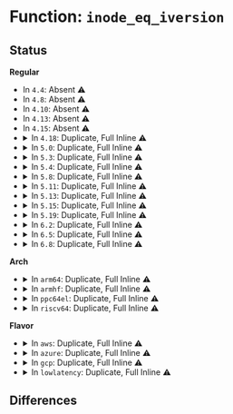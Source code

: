 # Function: <code>inode_eq_iversion</code>

## Status
<b>Regular</b>
<ul>
<li>
In <code>4.4</code>: Absent ⚠️
</li>
<li>
In <code>4.8</code>: Absent ⚠️
</li>
<li>
In <code>4.10</code>: Absent ⚠️
</li>
<li>
In <code>4.13</code>: Absent ⚠️
</li>
<li>
In <code>4.15</code>: Absent ⚠️
</li>
<li>
<details>
<summary>In <code>4.18</code>: Duplicate, Full Inline ⚠️</summary>

**Collision:** Static Duplication

**Inline:** Full

**Transformation:** False

**Instances:**

```
In fs/ext4/dir.c (ffffffff81337e08)
Location: include/linux/iversion.h:333
Inline: True
Inline callers:
  - fs/ext4/dir.c:ext4_readdir
  - fs/ext4/dir.c:ext4_readdir
```
```
In fs/ext4/inline.c (ffffffff8134e26e)
Location: include/linux/iversion.h:333
Inline: True
Inline callers:
  - fs/ext4/inline.c:ext4_read_inline_dir
```
```
In fs/fat/namei_vfat.c (ffffffff813b0e49)
Location: include/linux/iversion.h:333
Inline: True
Inline callers:
  - fs/fat/namei_vfat.c:vfat_revalidate_shortname
```
```
In security/integrity/ima/ima_main.c (ffffffff81451d1f)
Location: include/linux/iversion.h:333
Inline: True
Inline callers:
  - security/integrity/ima/ima_main.c:ima_file_free
```
</details>
</li>
<li>
<details>
<summary>In <code>5.0</code>: Duplicate, Full Inline ⚠️</summary>

**Collision:** Static Duplication

**Inline:** Full

**Transformation:** False

**Instances:**

```
In fs/ext4/dir.c (ffffffff8134f088)
Location: include/linux/iversion.h:333
Inline: True
Inline callers:
  - fs/ext4/dir.c:ext4_readdir
  - fs/ext4/dir.c:ext4_readdir
```
```
In fs/ext4/inline.c (ffffffff8136640e)
Location: include/linux/iversion.h:333
Inline: True
Inline callers:
  - fs/ext4/inline.c:ext4_read_inline_dir
```
```
In fs/fat/namei_vfat.c (ffffffff813ca4a9)
Location: include/linux/iversion.h:333
Inline: True
Inline callers:
  - fs/fat/namei_vfat.c:vfat_revalidate_shortname
```
```
In security/integrity/ima/ima_main.c (ffffffff8146ecdf)
Location: include/linux/iversion.h:333
Inline: True
Inline callers:
  - security/integrity/ima/ima_main.c:ima_file_free
```
</details>
</li>
<li>
<details>
<summary>In <code>5.3</code>: Duplicate, Full Inline ⚠️</summary>

**Collision:** Static Duplication

**Inline:** Full

**Transformation:** False

**Instances:**

```
In fs/ext4/dir.c (ffffffff81377abf)
Location: include/linux/iversion.h:357
Inline: True
Inline callers:
  - fs/ext4/dir.c:ext4_dx_readdir
  - fs/ext4/dir.c:ext4_readdir
```
```
In fs/ext4/inline.c (ffffffff8138f79b)
Location: include/linux/iversion.h:357
Inline: True
Inline callers:
  - fs/ext4/inline.c:ext4_read_inline_dir
```
```
In fs/fat/namei_vfat.c (ffffffff813f5039)
Location: include/linux/iversion.h:357
Inline: True
Inline callers:
  - fs/fat/namei_vfat.c:vfat_revalidate_shortname
```
```
In security/integrity/ima/ima_main.c (ffffffff8149c6ec)
Location: include/linux/iversion.h:357
Inline: True
Inline callers:
  - security/integrity/ima/ima_main.c:ima_file_free
```
</details>
</li>
<li>
<details>
<summary>In <code>5.4</code>: Duplicate, Full Inline ⚠️</summary>

**Collision:** Static Duplication

**Inline:** Full

**Transformation:** False

**Instances:**

```
In fs/ext4/dir.c (ffffffff8138fe3f)
Location: include/linux/iversion.h:357
Inline: True
Inline callers:
  - fs/ext4/dir.c:ext4_dx_readdir
  - fs/ext4/dir.c:ext4_readdir
```
```
In fs/ext4/inline.c (ffffffff813a81fb)
Location: include/linux/iversion.h:357
Inline: True
Inline callers:
  - fs/ext4/inline.c:ext4_read_inline_dir
```
```
In fs/fat/namei_vfat.c (ffffffff8140ef09)
Location: include/linux/iversion.h:357
Inline: True
Inline callers:
  - fs/fat/namei_vfat.c:vfat_revalidate_shortname
```
```
In security/integrity/ima/ima_main.c (ffffffff814b686c)
Location: include/linux/iversion.h:357
Inline: True
Inline callers:
  - security/integrity/ima/ima_main.c:ima_file_free
```
</details>
</li>
<li>
<details>
<summary>In <code>5.8</code>: Duplicate, Full Inline ⚠️</summary>

**Collision:** Static Duplication

**Inline:** Full

**Transformation:** False

**Instances:**

```
In fs/ext4/dir.c (ffffffff813db40f)
Location: include/linux/iversion.h:357
Inline: True
Inline callers:
  - fs/ext4/dir.c:ext4_dx_readdir
  - fs/ext4/dir.c:ext4_readdir
```
```
In fs/ext4/inline.c (ffffffff813f42ba)
Location: include/linux/iversion.h:357
Inline: True
Inline callers:
  - fs/ext4/inline.c:ext4_read_inline_dir
```
```
In fs/fat/namei_vfat.c (ffffffff8145cd49)
Location: include/linux/iversion.h:357
Inline: True
Inline callers:
  - fs/fat/namei_vfat.c:vfat_revalidate_shortname
```
```
In security/integrity/ima/ima_main.c (ffffffff81515eec)
Location: include/linux/iversion.h:357
Inline: True
Inline callers:
  - security/integrity/ima/ima_main.c:ima_file_free
```
</details>
</li>
<li>
<details>
<summary>In <code>5.11</code>: Duplicate, Full Inline ⚠️</summary>

**Collision:** Static Duplication

**Inline:** Full

**Transformation:** False

**Instances:**

```
In fs/ext4/dir.c (ffffffff813ece3f)
Location: include/linux/iversion.h:370
Inline: True
Inline callers:
  - fs/ext4/dir.c:ext4_dx_readdir
  - fs/ext4/dir.c:ext4_readdir
```
```
In fs/ext4/inline.c (ffffffff81406a4a)
Location: include/linux/iversion.h:370
Inline: True
Inline callers:
  - fs/ext4/inline.c:ext4_read_inline_dir
```
```
In fs/fat/namei_vfat.c (ffffffff81478a39)
Location: include/linux/iversion.h:370
Inline: True
Inline callers:
  - fs/fat/namei_vfat.c:vfat_revalidate_shortname
```
```
In security/integrity/ima/ima_main.c (ffffffff81532fbc)
Location: include/linux/iversion.h:370
Inline: True
Inline callers:
  - security/integrity/ima/ima_main.c:ima_file_free
```
</details>
</li>
<li>
<details>
<summary>In <code>5.13</code>: Duplicate, Full Inline ⚠️</summary>

**Collision:** Static Duplication

**Inline:** Full

**Transformation:** False

**Instances:**

```
In fs/ext4/dir.c (ffffffff813f336f)
Location: include/linux/iversion.h:370
Inline: True
Inline callers:
  - fs/ext4/dir.c:ext4_dx_readdir
  - fs/ext4/dir.c:ext4_readdir
```
```
In fs/ext4/inline.c (ffffffff8140cedf)
Location: include/linux/iversion.h:370
Inline: True
Inline callers:
  - fs/ext4/inline.c:ext4_read_inline_dir
```
```
In fs/fat/namei_vfat.c (ffffffff8147e4a9)
Location: include/linux/iversion.h:370
Inline: True
Inline callers:
  - fs/fat/namei_vfat.c:vfat_revalidate_shortname
```
```
In security/integrity/ima/ima_main.c (ffffffff8153b46b)
Location: include/linux/iversion.h:370
Inline: True
Inline callers:
  - security/integrity/ima/ima_main.c:ima_file_free
```
</details>
</li>
<li>
<details>
<summary>In <code>5.15</code>: Duplicate, Full Inline ⚠️</summary>

**Collision:** Static Duplication

**Inline:** Full

**Transformation:** False

**Instances:**

```
In fs/ext4/dir.c (ffffffff814453b0)
Location: include/linux/iversion.h:370
Inline: True
Inline callers:
  - fs/ext4/dir.c:ext4_dx_readdir
  - fs/ext4/dir.c:ext4_readdir
```
```
In fs/ext4/inline.c (ffffffff8145fd1f)
Location: include/linux/iversion.h:370
Inline: True
Inline callers:
  - fs/ext4/inline.c:ext4_read_inline_dir
```
```
In fs/fat/namei_vfat.c (ffffffff814d5c59)
Location: include/linux/iversion.h:370
Inline: True
Inline callers:
  - fs/fat/namei_vfat.c:vfat_revalidate_shortname
```
```
In security/integrity/ima/ima_main.c (ffffffff81599eeb)
Location: include/linux/iversion.h:370
Inline: True
Inline callers:
  - security/integrity/ima/ima_main.c:ima_file_free
```
</details>
</li>
<li>
<details>
<summary>In <code>5.19</code>: Duplicate, Full Inline ⚠️</summary>

**Collision:** Static Duplication

**Inline:** Full

**Transformation:** False

**Instances:**

```
In fs/ext4/dir.c (ffffffff814c1472)
Location: include/linux/iversion.h:370
Inline: True
Inline callers:
  - fs/ext4/dir.c:ext4_dx_readdir
  - fs/ext4/dir.c:ext4_readdir
```
```
In fs/ext4/inline.c (ffffffff814de464)
Location: include/linux/iversion.h:370
Inline: True
Inline callers:
  - fs/ext4/inline.c:ext4_read_inline_dir
```
```
In fs/fat/namei_vfat.c (ffffffff815633ff)
Location: include/linux/iversion.h:370
Inline: True
Inline callers:
  - fs/fat/namei_vfat.c:vfat_revalidate
```
```
In security/integrity/ima/ima_main.c (ffffffff8163eb0c)
Location: include/linux/iversion.h:370
Inline: True
Inline callers:
  - security/integrity/ima/ima_main.c:ima_file_free
```
</details>
</li>
<li>
<details>
<summary>In <code>6.2</code>: Duplicate, Full Inline ⚠️</summary>

**Collision:** Static Duplication

**Inline:** Full

**Transformation:** False

**Instances:**

```
In fs/ext4/dir.c (ffffffff81559712)
Location: include/linux/iversion.h:312
Inline: True
Inline callers:
  - fs/ext4/dir.c:ext4_dx_readdir
  - fs/ext4/dir.c:ext4_readdir
```
```
In fs/ext4/inline.c (ffffffff815774d4)
Location: include/linux/iversion.h:312
Inline: True
Inline callers:
  - fs/ext4/inline.c:ext4_read_inline_dir
```
```
In fs/fat/namei_vfat.c (ffffffff81605fef)
Location: include/linux/iversion.h:312
Inline: True
Inline callers:
  - fs/fat/namei_vfat.c:vfat_revalidate
```
```
In security/integrity/ima/ima_main.c (ffffffff816f679c)
Location: include/linux/iversion.h:312
Inline: True
Inline callers:
  - security/integrity/ima/ima_main.c:ima_file_free
```
</details>
</li>
<li>
<details>
<summary>In <code>6.5</code>: Duplicate, Full Inline ⚠️</summary>

**Collision:** Static Duplication

**Inline:** Full

**Transformation:** False

**Instances:**

```
In fs/ext4/dir.c (ffffffff81591535)
Location: include/linux/iversion.h:296
Inline: True
Inline callers:
  - fs/ext4/dir.c:ext4_dx_readdir
  - fs/ext4/dir.c:ext4_readdir
```
```
In fs/ext4/inline.c (ffffffff815aea0c)
Location: include/linux/iversion.h:296
Inline: True
Inline callers:
  - fs/ext4/inline.c:ext4_read_inline_dir
```
```
In fs/fat/namei_vfat.c (ffffffff8163df0f)
Location: include/linux/iversion.h:296
Inline: True
Inline callers:
  - fs/fat/namei_vfat.c:vfat_revalidate
```
</details>
</li>
<li>
<details>
<summary>In <code>6.8</code>: Duplicate, Full Inline ⚠️</summary>

**Collision:** Static Duplication

**Inline:** Full

**Transformation:** False

**Instances:**

```
In fs/ext4/dir.c (ffffffff815ca275)
Location: include/linux/iversion.h:296
Inline: True
Inline callers:
  - fs/ext4/dir.c:ext4_dx_readdir
  - fs/ext4/dir.c:ext4_readdir
```
```
In fs/ext4/inline.c (ffffffff815e77cc)
Location: include/linux/iversion.h:296
Inline: True
Inline callers:
  - fs/ext4/inline.c:ext4_read_inline_dir
```
```
In fs/fat/namei_vfat.c (ffffffff8167747f)
Location: include/linux/iversion.h:296
Inline: True
Inline callers:
  - fs/fat/namei_vfat.c:vfat_revalidate
```
```
In security/integrity/ima/ima_main.c (ffffffff8177121c)
Location: include/linux/iversion.h:296
Inline: True
Inline callers:
  - security/integrity/ima/ima_main.c:process_measurement
```
</details>
</li>
</ul>
<b>Arch</b>
<ul>
<li>
<details>
<summary>In <code>arm64</code>: Duplicate, Full Inline ⚠️</summary>

**Collision:** Static Duplication

**Inline:** Full

**Transformation:** False

**Instances:**

```
In fs/ext4/dir.c (ffff800010462794)
Location: include/linux/iversion.h:357
Inline: True
Inline callers:
  - fs/ext4/dir.c:ext4_dx_readdir
  - fs/ext4/dir.c:ext4_readdir
```
```
In fs/ext4/inline.c (ffff80001047ba48)
Location: include/linux/iversion.h:357
Inline: True
Inline callers:
  - fs/ext4/inline.c:ext4_read_inline_dir
```
```
In fs/fat/namei_vfat.c (ffff8000104f0240)
Location: include/linux/iversion.h:357
Inline: True
Inline callers:
  - fs/fat/namei_vfat.c:vfat_revalidate_shortname
```
```
In security/integrity/ima/ima_main.c (ffff8000105aea58)
Location: include/linux/iversion.h:357
Inline: True
Inline callers:
  - security/integrity/ima/ima_main.c:ima_file_free
```
</details>
</li>
<li>
<details>
<summary>In <code>armhf</code>: Duplicate, Full Inline ⚠️</summary>

**Collision:** Static Duplication

**Inline:** Full

**Transformation:** False

**Instances:**

```
In fs/ext4/dir.c (c0622ff0)
Location: include/linux/iversion.h:357
Inline: True
Inline callers:
  - fs/ext4/dir.c:ext4_readdir
  - fs/ext4/dir.c:ext4_readdir
```
```
In fs/ext4/inline.c (c063d2d8)
Location: include/linux/iversion.h:357
Inline: True
Inline callers:
  - fs/ext4/inline.c:ext4_read_inline_dir
```
```
In fs/fat/namei_vfat.c (c06ad710)
Location: include/linux/iversion.h:357
Inline: True
Inline callers:
  - fs/fat/namei_vfat.c:vfat_revalidate_shortname
```
```
In security/integrity/ima/ima_main.c (c075e144)
Location: include/linux/iversion.h:357
Inline: True
Inline callers:
  - security/integrity/ima/ima_main.c:ima_file_free
```
</details>
</li>
<li>
<details>
<summary>In <code>ppc64el</code>: Duplicate, Full Inline ⚠️</summary>

**Collision:** Static Duplication

**Inline:** Full

**Transformation:** False

**Instances:**

```
In fs/ext4/dir.c (c00000000057f71c)
Location: include/linux/iversion.h:357
Inline: True
Inline callers:
  - fs/ext4/dir.c:ext4_readdir
  - fs/ext4/dir.c:ext4_readdir
```
```
In fs/ext4/inline.c (c00000000059f060)
Location: include/linux/iversion.h:357
Inline: True
Inline callers:
  - fs/ext4/inline.c:ext4_read_inline_dir
```
```
In fs/fat/namei_vfat.c (c00000000062f4a0)
Location: include/linux/iversion.h:357
Inline: True
Inline callers:
  - fs/fat/namei_vfat.c:vfat_revalidate_shortname
```
```
In security/integrity/ima/ima_main.c (c00000000072db00)
Location: include/linux/iversion.h:357
Inline: True
Inline callers:
  - security/integrity/ima/ima_main.c:ima_file_free
```
</details>
</li>
<li>
<details>
<summary>In <code>riscv64</code>: Duplicate, Full Inline ⚠️</summary>

**Collision:** Static Duplication

**Inline:** Full

**Transformation:** False

**Instances:**

```
In fs/ext4/dir.c (ffffffe0002f16f8)
Location: include/linux/iversion.h:357
Inline: True
Inline callers:
  - fs/ext4/dir.c:ext4_readdir
  - fs/ext4/dir.c:ext4_readdir
```
```
In fs/ext4/inline.c (ffffffe000305db2)
Location: include/linux/iversion.h:357
Inline: True
Inline callers:
  - fs/ext4/inline.c:ext4_read_inline_dir
```
```
In fs/fat/namei_vfat.c (ffffffe00035feda)
Location: include/linux/iversion.h:357
Inline: True
Inline callers:
  - fs/fat/namei_vfat.c:vfat_revalidate_shortname
```
```
In security/integrity/ima/ima_main.c (ffffffe0003f6b78)
Location: include/linux/iversion.h:357
Inline: True
Inline callers:
  - security/integrity/ima/ima_main.c:ima_file_free
```
</details>
</li>
</ul>
<b>Flavor</b>
<ul>
<li>
<details>
<summary>In <code>aws</code>: Duplicate, Full Inline ⚠️</summary>

**Collision:** Static Duplication

**Inline:** Full

**Transformation:** False

**Instances:**

```
In fs/ext4/dir.c (ffffffff8138841f)
Location: include/linux/iversion.h:357
Inline: True
Inline callers:
  - fs/ext4/dir.c:ext4_dx_readdir
  - fs/ext4/dir.c:ext4_readdir
```
```
In fs/ext4/inline.c (ffffffff813a07db)
Location: include/linux/iversion.h:357
Inline: True
Inline callers:
  - fs/ext4/inline.c:ext4_read_inline_dir
```
```
In fs/fat/namei_vfat.c (ffffffff814074e9)
Location: include/linux/iversion.h:357
Inline: True
Inline callers:
  - fs/fat/namei_vfat.c:vfat_revalidate_shortname
```
```
In security/integrity/ima/ima_main.c (ffffffff814aee4c)
Location: include/linux/iversion.h:357
Inline: True
Inline callers:
  - security/integrity/ima/ima_main.c:ima_file_free
```
</details>
</li>
<li>
<details>
<summary>In <code>azure</code>: Duplicate, Full Inline ⚠️</summary>

**Collision:** Static Duplication

**Inline:** Full

**Transformation:** False

**Instances:**

```
In fs/ext4/dir.c (ffffffff81378eaf)
Location: include/linux/iversion.h:357
Inline: True
Inline callers:
  - fs/ext4/dir.c:ext4_dx_readdir
  - fs/ext4/dir.c:ext4_readdir
```
```
In fs/ext4/inline.c (ffffffff8139126b)
Location: include/linux/iversion.h:357
Inline: True
Inline callers:
  - fs/ext4/inline.c:ext4_read_inline_dir
```
```
In fs/fat/namei_vfat.c (ffffffff813f7f69)
Location: include/linux/iversion.h:357
Inline: True
Inline callers:
  - fs/fat/namei_vfat.c:vfat_revalidate_shortname
```
```
In security/integrity/ima/ima_main.c (ffffffff8149f86c)
Location: include/linux/iversion.h:357
Inline: True
Inline callers:
  - security/integrity/ima/ima_main.c:ima_file_free
```
</details>
</li>
<li>
<details>
<summary>In <code>gcp</code>: Duplicate, Full Inline ⚠️</summary>

**Collision:** Static Duplication

**Inline:** Full

**Transformation:** False

**Instances:**

```
In fs/ext4/dir.c (ffffffff81385d7f)
Location: include/linux/iversion.h:357
Inline: True
Inline callers:
  - fs/ext4/dir.c:ext4_dx_readdir
  - fs/ext4/dir.c:ext4_readdir
```
```
In fs/ext4/inline.c (ffffffff8139e03b)
Location: include/linux/iversion.h:357
Inline: True
Inline callers:
  - fs/ext4/inline.c:ext4_read_inline_dir
```
```
In fs/fat/namei_vfat.c (ffffffff81404869)
Location: include/linux/iversion.h:357
Inline: True
Inline callers:
  - fs/fat/namei_vfat.c:vfat_revalidate_shortname
```
```
In security/integrity/ima/ima_main.c (ffffffff814aaeec)
Location: include/linux/iversion.h:357
Inline: True
Inline callers:
  - security/integrity/ima/ima_main.c:ima_file_free
```
</details>
</li>
<li>
<details>
<summary>In <code>lowlatency</code>: Duplicate, Full Inline ⚠️</summary>

**Collision:** Static Duplication

**Inline:** Full

**Transformation:** False

**Instances:**

```
In fs/ext4/dir.c (ffffffff81399a6f)
Location: include/linux/iversion.h:357
Inline: True
Inline callers:
  - fs/ext4/dir.c:ext4_dx_readdir
  - fs/ext4/dir.c:ext4_readdir
```
```
In fs/ext4/inline.c (ffffffff813b25ab)
Location: include/linux/iversion.h:357
Inline: True
Inline callers:
  - fs/ext4/inline.c:ext4_read_inline_dir
```
```
In fs/fat/namei_vfat.c (ffffffff8141acc7)
Location: include/linux/iversion.h:357
Inline: True
Inline callers:
  - fs/fat/namei_vfat.c:vfat_revalidate
```
```
In security/integrity/ima/ima_main.c (ffffffff814c392c)
Location: include/linux/iversion.h:357
Inline: True
Inline callers:
  - security/integrity/ima/ima_main.c:ima_file_free
```
</details>
</li>
</ul>

## Differences
